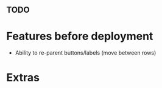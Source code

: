 TODO
----

# Features before deployment
- Ability to re-parent buttons/labels (move between rows)

# Extras
